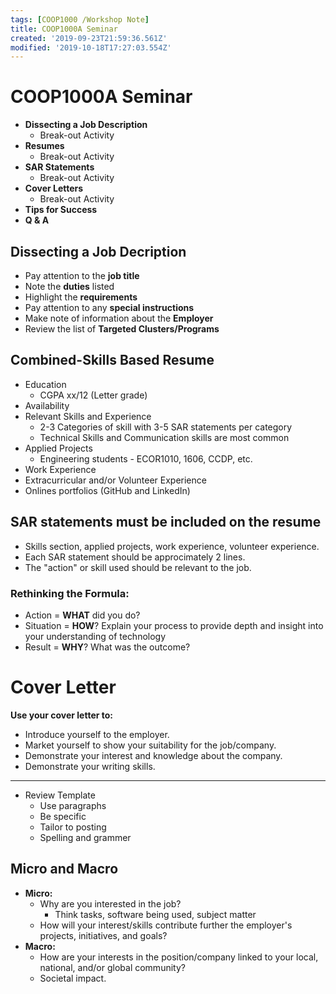 ```yaml
---
tags: [COOP1000 /Workshop Note]
title: COOP1000A Seminar
created: '2019-09-23T21:59:36.561Z'
modified: '2019-10-18T17:27:03.554Z'
---
```


# COOP1000A Seminar

* **Dissecting a Job Description**
    * Break-out Activity
* **Resumes**
    * Break-out Activity
* **SAR Statements**
    * Break-out Activity
* **Cover Letters**
    * Break-out Activity
* **Tips for Success**
* **Q & A**

## Dissecting a Job Decription

* Pay attention to the **job title**
* Note the **duties** listed
* Highlight the **requirements**
* Pay attention to any **special instructions**
* Make note of information about the **Employer**
* Review the list of **Targeted Clusters/Programs**


## Combined-Skills Based Resume

* Education
  * CGPA xx/12 (Letter grade)
* Availability 
* Relevant Skills and Experience
  * 2-3 Categories of skill with 3-5 SAR statements per category
  * Technical Skills and Communication skills are most common
* Applied Projects
  * Engineering students - ECOR1010, 1606, CCDP, etc. 
* Work Experience
* Extracurricular and/or Volunteer Experience
* Onlines portfolios (GitHub and LinkedIn)

## SAR statements must be included on the resume
  - Skills section, applied projects, work experience, volunteer experience.
  - Each SAR statement should be approcimately 2 lines.
  - The "action" or skill used should be relevant to the job. 

### **Rethinking the Formula:**
* Action = **WHAT** did you do?
* Situation = **HOW**? Explain your process to provide depth and insight into your understanding of technology
* Result = **WHY**? What was the outcome?

# Cover Letter
**Use your cover letter to:**
* Introduce yourself to the employer.
* Market yourself to show your suitability for the job/company.
* Demonstrate your interest and knowledge about the company.
* Demonstrate your writing skills.
---
* Review Template
  * Use paragraphs
  * Be specific
  * Tailor to posting
  * Spelling and grammer

## Micro and Macro

* **Micro:**  
  * Why are you interested in the job?
    * Think tasks, software being used, subject matter
  * How will your interest/skills contribute further the employer's projects, initiatives, and goals?
* **Macro:**
  * How are your interests in the position/company linked to your local, national, and/or global community?
  * Societal impact. 





